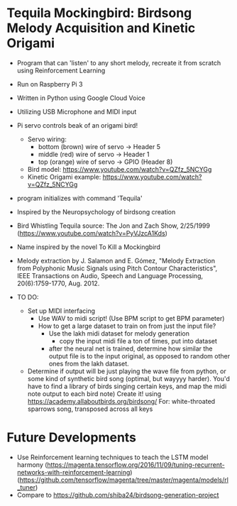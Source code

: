 # Tequila Mockingbird: Birdsong Melody Acquisition and Kinetic Origami
- Program that can 'listen' to any short melody, recreate it from scratch using Reinforcement Learning
- Run on Raspberry Pi 3
- Written in Python using Google Cloud Voice
- Utilizing USB Microphone and MIDI input
- Pi servo controls beak of an origami bird!
	- Servo wiring:
		- bottom (brown) wire of servo -> Header 5 
		- middle (red) wire of servo -> Header 1
		- top (orange) wire of servo -> GPIO (Header 8) 
	- Bird model: https://www.youtube.com/watch?v=QZfz_5NCYGg
	- Kinetic Origami example: https://www.youtube.com/watch?v=QZfz_5NCYGg
- program initializes with command 'Tequila'
- Inspired by the Neuropsychology of birdsong creation
- Bird Whistling Tequila source: The Jon and Zach Show, 2/25/1999 (https://www.youtube.com/watch?v=PyVJzcA1Kds)
- Name inspired by the novel To Kill a Mockingbird
- Melody extraction by J. Salamon and E. Gómez, "Melody Extraction from Polyphonic Music Signals using Pitch Contour Characteristics", IEEE Transactions on Audio, Speech and Language Processing, 20(6):1759-1770, Aug. 2012.

- TO DO:
  - Set up MIDI interfacing
  	- Use WAV to midi script! (Use BPM script to get BPM parameter)
  	- How to get a large dataset to train on from just the input file? 
      - Use the lakh midi dataset for melody generation
  		- copy the input midi file a ton of times, put into dataset
      - after the neural net is trained, determine how similar the output file is to the input original, as opposed to random other ones from the lakh dataset. 
  - Determine if output will be just playing the wave file from python, or some kind of synthetic bird song (optimal, but wayyyy harder).
     You'd have to find a library of birds singing certain keys, and map the midi note output to each bird note)
     Create it! using https://academy.allaboutbirds.org/birdsong/
     For:
      white-throated sparrows song, transposed across all keys

# Future Developments
 - Use Reinforcement learning techniques to teach the LSTM model harmony (https://magenta.tensorflow.org/2016/11/09/tuning-recurrent-networks-with-reinforcement-learning) (https://github.com/tensorflow/magenta/tree/master/magenta/models/rl_tuner)
 - Compare to https://github.com/shiba24/birdsong-generation-project


